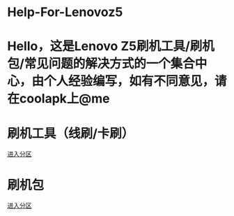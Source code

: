 # Help-For-Lenovoz5

# Hello，这是Lenovo Z5刷机工具/刷机包/常见问题的解决方式的一个集合中心，由个人经验编写，如有不同意见，请在coolapk上@me

# 刷机工具（线刷/卡刷）

[进入分区](https://github.com/IamapencilEk/Help-For-Lenovoz5/blob/main/1.md)

# 刷机包

[进入分区](https://github.com/IamapencilEk/Help-For-Lenovoz5/blob/main/2.md)
